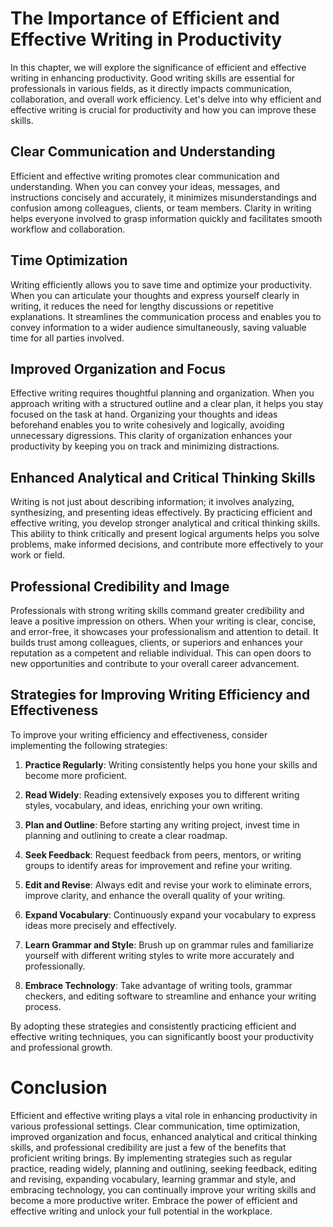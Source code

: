 # The Importance of Efficient and Effective Writing in Productivity

In this chapter, we will explore the significance of efficient and effective writing in enhancing productivity. Good writing skills are essential for professionals in various fields, as it directly impacts communication, collaboration, and overall work efficiency. Let's delve into why efficient and effective writing is crucial for productivity and how you can improve these skills.

## Clear Communication and Understanding

Efficient and effective writing promotes clear communication and understanding. When you can convey your ideas, messages, and instructions concisely and accurately, it minimizes misunderstandings and confusion among colleagues, clients, or team members. Clarity in writing helps everyone involved to grasp information quickly and facilitates smooth workflow and collaboration.

## Time Optimization

Writing efficiently allows you to save time and optimize your productivity. When you can articulate your thoughts and express yourself clearly in writing, it reduces the need for lengthy discussions or repetitive explanations. It streamlines the communication process and enables you to convey information to a wider audience simultaneously, saving valuable time for all parties involved.

## Improved Organization and Focus

Effective writing requires thoughtful planning and organization. When you approach writing with a structured outline and a clear plan, it helps you stay focused on the task at hand. Organizing your thoughts and ideas beforehand enables you to write cohesively and logically, avoiding unnecessary digressions. This clarity of organization enhances your productivity by keeping you on track and minimizing distractions.

## Enhanced Analytical and Critical Thinking Skills

Writing is not just about describing information; it involves analyzing, synthesizing, and presenting ideas effectively. By practicing efficient and effective writing, you develop stronger analytical and critical thinking skills. This ability to think critically and present logical arguments helps you solve problems, make informed decisions, and contribute more effectively to your work or field.

## Professional Credibility and Image

Professionals with strong writing skills command greater credibility and leave a positive impression on others. When your writing is clear, concise, and error-free, it showcases your professionalism and attention to detail. It builds trust among colleagues, clients, or superiors and enhances your reputation as a competent and reliable individual. This can open doors to new opportunities and contribute to your overall career advancement.

## Strategies for Improving Writing Efficiency and Effectiveness

To improve your writing efficiency and effectiveness, consider implementing the following strategies:

1. **Practice Regularly**: Writing consistently helps you hone your skills and become more proficient.
    
2. **Read Widely**: Reading extensively exposes you to different writing styles, vocabulary, and ideas, enriching your own writing.
    
3. **Plan and Outline**: Before starting any writing project, invest time in planning and outlining to create a clear roadmap.
    
4. **Seek Feedback**: Request feedback from peers, mentors, or writing groups to identify areas for improvement and refine your writing.
    
5. **Edit and Revise**: Always edit and revise your work to eliminate errors, improve clarity, and enhance the overall quality of your writing.
    
6. **Expand Vocabulary**: Continuously expand your vocabulary to express ideas more precisely and effectively.
    
7. **Learn Grammar and Style**: Brush up on grammar rules and familiarize yourself with different writing styles to write more accurately and professionally.
    
8. **Embrace Technology**: Take advantage of writing tools, grammar checkers, and editing software to streamline and enhance your writing process.
    

By adopting these strategies and consistently practicing efficient and effective writing techniques, you can significantly boost your productivity and professional growth.

# Conclusion

Efficient and effective writing plays a vital role in enhancing productivity in various professional settings. Clear communication, time optimization, improved organization and focus, enhanced analytical and critical thinking skills, and professional credibility are just a few of the benefits that proficient writing brings. By implementing strategies such as regular practice, reading widely, planning and outlining, seeking feedback, editing and revising, expanding vocabulary, learning grammar and style, and embracing technology, you can continually improve your writing skills and become a more productive writer. Embrace the power of efficient and effective writing and unlock your full potential in the workplace.

